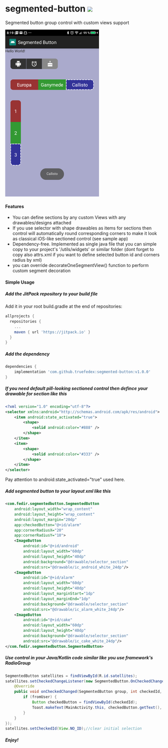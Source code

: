 # segmented-button [![](https://jitpack.io/v/truefedex/segmented-button.svg)](https://jitpack.io/#truefedex/segmented-button)
Segmented button group control with custom views support

<img src="/device-2018-11-02-081938.png" alt="Demo" width="300px" />

#### Features
 - You can define sections by any custom Views with any drawables/designs attached
 - If you use selector with shape drawables as items for sections then control will automatically round corresponding corners to make it look as classical iOS-like sectioned control (see sample app)
 - Dependency-free. Implemented as single java file that you can simple copy to your project's '/utils/widgets' or similar folder (dont forget to copy also attrs.xml if you want to define selected button id and corners radius by xml)
 - you can override decorateOneSegmentView() function to perform custom segment decoration
 
 #### Simple Usage

##### Add the JitPack repository to your build file

Add it in your root build.gradle at the end of repositories:
```gradle
allprojects {
  repositories {
    ...
    maven { url 'https://jitpack.io' }
  }
}
```

##### Add the dependency

```groovy
dependencies {
	implementation 'com.github.truefedex:segmented-button:v1.0.0'
}
```

##### If you need default pill-looking sectioned control then defince your drawable for section like this 
```xml
<?xml version="1.0" encoding="utf-8"?>
<selector xmlns:android="http://schemas.android.com/apk/res/android">
    <item android:state_activated="true">
        <shape>
            <solid android:color="#888" />
        </shape>
    </item>
    <item>
        <shape>
            <solid android:color="#333" />
        </shape>
    </item>
</selector>
```
Pay attention to android:state_activated="true" used here.

##### Add segmented button to your layout xml like this
```xml
<com.fedir.segmentedbutton.SegmentedButton
    android:layout_width="wrap_content"
    android:layout_height="wrap_content"
    android:layout_margin="20dp"
    app:checkedButton="@+id/alarm"
    app:cornerRadiusX="20"
    app:cornerRadiusY="10">
    <ImageButton
        android:id="@+id/android"
        android:layout_width="60dp"
        android:layout_height="40dp"
        android:background="@drawable/selector_section"
        android:src="@drawable/ic_android_white_24dp"/>
    <ImageButton
        android:id="@+id/alarm"
        android:layout_width="60dp"
        android:layout_height="40dp"
        android:layout_marginStart="1dp"
        android:layout_marginEnd="1dp"
        android:background="@drawable/selector_section"
        android:src="@drawable/ic_alarm_white_24dp"/>
    <ImageButton
        android:id="@+id/cake"
        android:layout_width="60dp"
        android:layout_height="40dp"
        android:background="@drawable/selector_section"
        android:src="@drawable/ic_cake_white_24dp"/>
</com.fedir.segmentedbutton.SegmentedButton>
```

##### Use control in your Java/Kotlin code similar like you use framework's RadioGroup
```java
SegmentedButton satellites = findViewById(R.id.satellites);
satellites.setCheckedChangeListener(new SegmentedButton.OnCheckedChangeListener() {
    @Override
    public void onCheckedChanged(SegmentedButton group, int checkedId, boolean fromUser) {
        if (fromUser) {
            Button checkedButton = findViewById(checkedId);
            Toast.makeText(MainActivity.this, checkedButton.getText(), Toast.LENGTH_SHORT).show();
        }
    }
});
satellites.setCheckedId(View.NO_ID);//clear initial selection
```

##### Enjoy!
